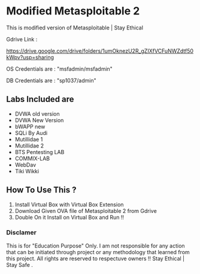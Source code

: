 # Modified Metasploitable 2
This is modified version of Metasploitable | Stay Ethical

Gdrive Link :

https://drive.google.com/drive/folders/1umOknezU2R_gZIXfVCFuNWZdtf50kWpv?usp=sharing

OS Credentials are : "msfadmin/msfadmin"

DB Credentials are : "sp1037/admin"

## Labs Included are

- DVWA old version
- DVWA New Version
- bWAPP new
- SQLi By Audi
- Mutillidae 1
- Mutillidae 2
- BTS Pentesting LAB
- COMMIX-LAB
- WebDav
- Tiki Wikki


## How To Use This ?

1. Install Virtual Box with Virtual Box Extension
2. Download Given OVA file of Metasploitable 2 from Gdrive
3. Double On it Install on Virtual Box and Run !!


### Disclamer
This is for "Education Purpose" Only.
I am not responsible for any action that can be initiated through project or any methodology that learned from this project.
All rights are reserved to respectuve owners !!
Stay Ethical | Stay Safe .
